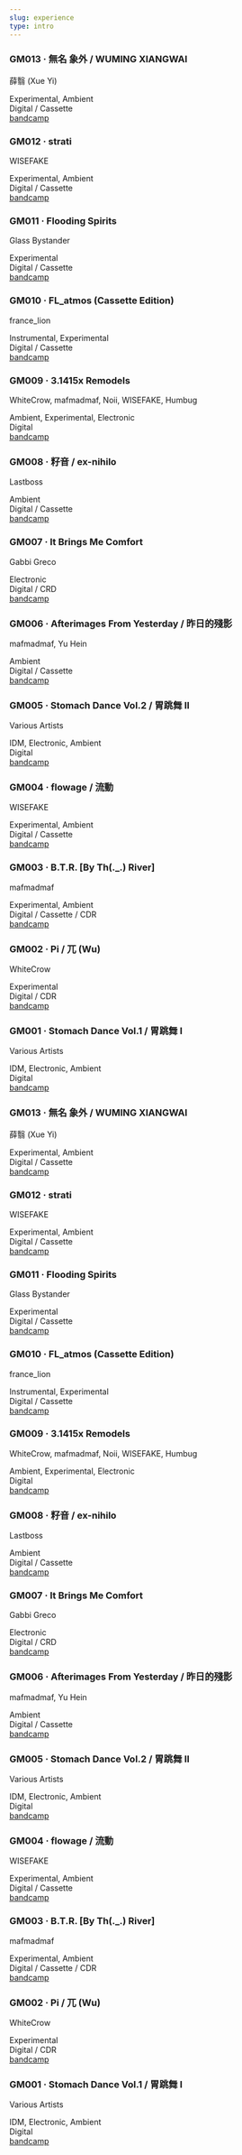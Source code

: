 ```yaml
---
slug: experience
type: intro
---
```

<!-- discography -->


### GM013 · 無名 象外 / WUMING XIANGWAI

薛翳 (Xue Yi)

Experimental, Ambient<br>
Digital / Cassette<br>
[bandcamp](https://jyugam.bandcamp.com/album/wuming-xiangwai)


### GM012 · strati

WISEFAKE

Experimental, Ambient<br>
Digital / Cassette<br>
[bandcamp](https://jyugam.bandcamp.com/album/strati)


### GM011 · Flooding Spirits

Glass Bystander

Experimental<br>
Digital / Cassette<br>
[bandcamp](https://jyugam.bandcamp.com/album/flooding-spirits)


### GM010 · FL_atmos (Cassette Edition)

france_lion

Instrumental, Experimental<br>
Digital / Cassette<br>
[bandcamp](https://jyugam.bandcamp.com/album/fl-atmos-stereo-edition)


### GM009 · 3​.​1415x Remodels

WhiteCrow, mafmadmaf, Noii, WISEFAKE, Humbug

Ambient, Experimental, Electronic<br>
Digital<br>
[bandcamp](https://jyugam.bandcamp.com/album/31415x-remodels)


### GM008 · 籽音 / ex​-​nihilo

Lastboss

Ambient<br>
Digital / Cassette<br>
[bandcamp](https://jyugam.bandcamp.com/album/ex-nihilo)


### GM007 · It Brings Me Comfort

Gabbi Greco

Electronic<br>
Digital / CRD<br>
[bandcamp](https://jyugam.bandcamp.com/album/it-brings-me-comfort)


### GM006 · Afterimages From Yesterday / 昨​日​的​殘​影

mafmadmaf, Yu Hein

Ambient<br>
Digital / Cassette<br>
[bandcamp](https://jyugam.bandcamp.com/album/afterimages-from-yesterday-2)


### GM005 · Stomach Dance Vol​.​2 / 胃​跳​舞 II

Various Artists

IDM, Electronic, Ambient<br>
Digital<br>
[bandcamp](https://jyugam.bandcamp.com/album/stomach-dance-vol-2)


### GM004 · flowage / 流動

WISEFAKE

Experimental, Ambient<br>
Digital / Cassette<br>
[bandcamp](https://jyugam.bandcamp.com/album/flowage)


### GM003 · B​.​T​.​R. [By Th​(​.​_​.​) River]

mafmadmaf

Experimental, Ambient<br>
Digital / Cassette / CDR<br>
[bandcamp](https://jyugam.bandcamp.com/album/b-t-r-by-th-river)


### GM002 · Pi / 兀 (Wu)

WhiteCrow

Experimental<br>
Digital / CDR<br>
[bandcamp](https://jyugam.bandcamp.com/album/pi-wu)


### GM001 · Stomach Dance Vol​.​1 / 胃​跳​舞 I

Various Artists

IDM, Electronic, Ambient<br>
Digital<br>
[bandcamp](https://jyugam.bandcamp.com/album/stomach-dance-vol-1)
 
<!-- lang -->

### GM013 · 無名 象外 / WUMING XIANGWAI

薛翳 (Xue Yi)

Experimental, Ambient<br>
Digital / Cassette<br>
[bandcamp](https://jyugam.bandcamp.com/album/wuming-xiangwai)


### GM012 · strati

WISEFAKE

Experimental, Ambient<br>
Digital / Cassette<br>
[bandcamp](https://jyugam.bandcamp.com/album/strati)


### GM011 · Flooding Spirits

Glass Bystander

Experimental<br>
Digital / Cassette<br>
[bandcamp](https://jyugam.bandcamp.com/album/flooding-spirits)


### GM010 · FL_atmos (Cassette Edition)

france_lion

Instrumental, Experimental<br>
Digital / Cassette<br>
[bandcamp](https://jyugam.bandcamp.com/album/fl-atmos-stereo-edition)


### GM009 · 3​.​1415x Remodels

WhiteCrow, mafmadmaf, Noii, WISEFAKE, Humbug

Ambient, Experimental, Electronic<br>
Digital<br>
[bandcamp](https://jyugam.bandcamp.com/album/31415x-remodels)


### GM008 · 籽音 / ex​-​nihilo

Lastboss

Ambient<br>
Digital / Cassette<br>
[bandcamp](https://jyugam.bandcamp.com/album/ex-nihilo)


### GM007 · It Brings Me Comfort

Gabbi Greco

Electronic<br>
Digital / CRD<br>
[bandcamp](https://jyugam.bandcamp.com/album/it-brings-me-comfort)


### GM006 · Afterimages From Yesterday / 昨​日​的​殘​影

mafmadmaf, Yu Hein

Ambient<br>
Digital / Cassette<br>
[bandcamp](https://jyugam.bandcamp.com/album/afterimages-from-yesterday-2)


### GM005 · Stomach Dance Vol​.​2 / 胃​跳​舞 II

Various Artists

IDM, Electronic, Ambient<br>
Digital<br>
[bandcamp](https://jyugam.bandcamp.com/album/stomach-dance-vol-2)


### GM004 · flowage / 流動

WISEFAKE

Experimental, Ambient<br>
Digital / Cassette<br>
[bandcamp](https://jyugam.bandcamp.com/album/flowage)


### GM003 · B​.​T​.​R. [By Th​(​.​_​.​) River]

mafmadmaf

Experimental, Ambient<br>
Digital / Cassette / CDR<br>
[bandcamp](https://jyugam.bandcamp.com/album/b-t-r-by-th-river)


### GM002 · Pi / 兀 (Wu)

WhiteCrow

Experimental<br>
Digital / CDR<br>
[bandcamp](https://jyugam.bandcamp.com/album/pi-wu)


### GM001 · Stomach Dance Vol​.​1 / 胃​跳​舞 I

Various Artists

IDM, Electronic, Ambient<br>
Digital<br>
[bandcamp](https://jyugam.bandcamp.com/album/stomach-dance-vol-1)
